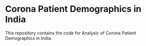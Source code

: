 # Corona Patient Demographics in India
This repository contains the code for Analysic of Corona Patient Demographics in India.
